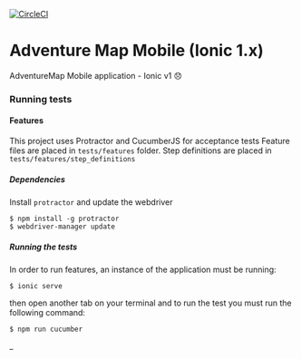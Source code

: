 [![CircleCI](https://circleci.com/gh/CraftAcademyLabs/adventure-map-mobile.svg?style=svg&circle-token=490dd46cd4b07d41ff4682e6ec0904d6a6471bed)](https://circleci.com/gh/CraftAcademyLabs/adventure-map-mobile)
# Adventure Map Mobile (Ionic 1.x)
AdventureMap Mobile application - Ionic v1 😞


### Running tests

#### Features
This project uses Protractor and CucumberJS for acceptance tests
Feature files are placed in `tests/features` folder. 
Step definitions are placed in `tests/features/step_definitions`

##### Dependencies
Install `protractor` and update the webdriver

```shell
$ npm install -g protractor
$ webdriver-manager update
```

##### Running the tests
In order to run features, an instance of the application must be running:

```shell
$ ionic serve
```

then open another tab on your terminal and to run the test you must run the following command:
```
$ npm run cucumber
```

_